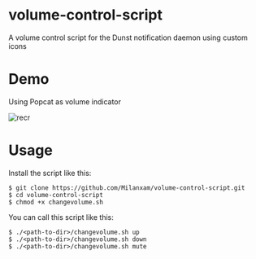 # volume-control-script

A volume control script for the Dunst notification daemon using custom icons

# Demo 

Using Popcat as volume indicator

![recr](https://user-images.githubusercontent.com/96538473/225101522-100d7e7b-4ba8-4d3a-b080-47214013be99.gif)

# Usage

Install the script like this:

```
$ git clone https://github.com/Milanxam/volume-control-script.git
$ cd volume-control-script
$ chmod +x changevolume.sh 
```

You can call this script like this:

```
$ ./<path-to-dir>/changevolume.sh up
$ ./<path-to-dir>/changevolume.sh down
$ ./<path-to-dir>/changevolume.sh mute
```
